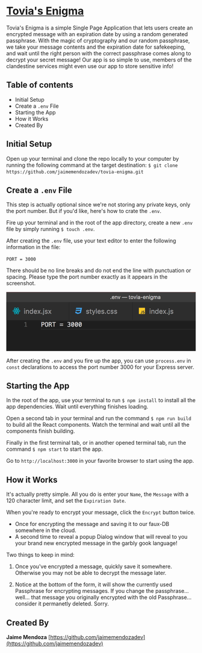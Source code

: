 # [Tovia's Enigma](https://github.com/jaimemendozadev/tovia-enigma)

Tovia's Enigma is a simple Single Page Application that lets users create an encrypted message with an expiration date by using a random generated passphrase. With the magic of cryptography and our random passphrase, we take your message contents and the expiration date for safekeeping, and wait until the right person with the correct passphrase comes along to decrypt your secret message! Our app is so simple to use, members of the clandestine services might even use our app to store sensitive info! 


## Table of contents

- Initial Setup
- Create a `.env` File
- Starting the App
- How it Works
- Created By

## Initial Setup

Open up your terminal and clone the repo locally to your computer by running the following command at the target destination: `$ git clone https://github.com/jaimemendozadev/tovia-enigma.git`

## Create a `.env` File

This step is actually optional since we're not storing any private keys, only the port number. But if you'd like, here's how to crate the `.env`.

Fire up your terminal and in the root of the app directory, create a new `.env` file by simply running `$ touch .env`. 

After creating the `.env` file, use your text editor to enter the following information in the file:

`PORT = 3000`

There should be no line breaks and do not end the line with punctuation or spacing. Please type the port number exactly as it appears in the screenshot. 
  
![.env Screenshot](/img/env-screenshot.png?raw=true ".env Screenshot ")  

After creating the `.env` and you fire up the app, you can use `process.env` in `const` declarations to access the port number 3000 for your Express server.   


## Starting the App

In the root of the app, use your terminal to run `$ npm install` to install all the app dependencies. Wait until everything finishes loading.

Open a second tab in your terminal and run the command `$ npm run build` to build all the React components. Watch the terminal and wait until all the components finish building.

Finally in the first terminal tab, or in another opened terminal tab, run the command `$ npm start` to start the app.

Go to `http://localhost:3000` in your favorite browser to start using the app. 


## How it Works

It's actually pretty simple. All you do is enter your `Name`, the `Message` with a 120 character limit, and set the `Expiration Date`.

When you're ready to encrypt your message, click the `Encrypt` button twice. 
 - Once for encrypting the message and saving it to our faux-DB somewhere in the cloud.
 - A second time to reveal a popup Dialog window that will reveal to you your brand new encrypted message in the garbly gook language!

Two things to keep in mind:

1) Once you've encrypted a message, quickly save it somewhere. Otherwise you may not be able to decrypt the message later.

2) Notice at the bottom of the form, it will show the currently used Passphrase for encrypting messages. If you change the passphrase... well... that message you originally encrypted with the old Passphrase... consider it permanetly deleted. Sorry. 


## Created By

**Jaime Mendoza**
[https://github.com/jaimemendozadev](https://github.com/jaimemendozadev)